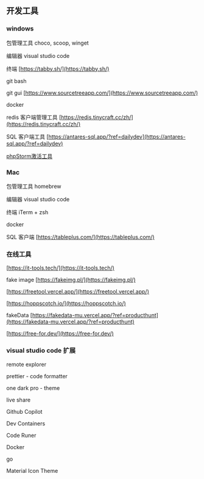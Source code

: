## 开发工具

### windows

包管理工具 choco, scoop, winget

编辑器 visual studio code

终端 [https://tabby.sh/](https://tabby.sh/)

git bash

git gui [https://www.sourcetreeapp.com/](https://www.sourcetreeapp.com/)

docker

redis 客户端管理工具 [https://redis.tinycraft.cc/zh/](https://redis.tinycraft.cc/zh/)

SQL 客户端工具 [https://antares-sql.app/?ref=dailydev](https://antares-sql.app/?ref=dailydev)

[phpStorm激活工具](https://3.jetbra.in/)

### Mac

包管理工具 homebrew

编辑器 visual studio code

终端 iTerm + zsh

docker

SQL 客户端 [https://tableplus.com/](https://tableplus.com/)

### 在线工具

[https://it-tools.tech/](https://it-tools.tech/)

fake image [https://fakeimg.pl/](https://fakeimg.pl/)

[https://freetool.vercel.app/](https://freetool.vercel.app/)

[https://hoppscotch.io/](https://hoppscotch.io/)

fakeData [https://fakedata-mu.vercel.app/?ref=producthunt](https://fakedata-mu.vercel.app/?ref=producthunt)

[https://free-for.dev/](https://free-for.dev/)

### visual studio code 扩展

remote explorer

prettier - code formatter

one dark pro - theme

live share

Github Copilot

Dev Containers

Code Runer

Docker

go

Material Icon Theme
